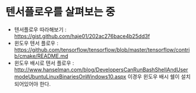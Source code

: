 # 텐서플로우를 살펴보는 중

  - 텐서플로우 따라해보기 : https://gist.github.com/haje01/202ac276bace4b25dd3f
  - 윈도우 텐서 플로우 : https://github.com/tensorflow/tensorflow/blob/master/tensorflow/contrib/cmake/README.md
  - 윈도우 배시로 텐서 플로우 : http://www.hanselman.com/blog/DevelopersCanRunBashShellAndUsermodeUbuntuLinuxBinariesOnWindows10.aspx  이경우 윈도우 배시 쉘이 설치되어있어야 한다.
  
